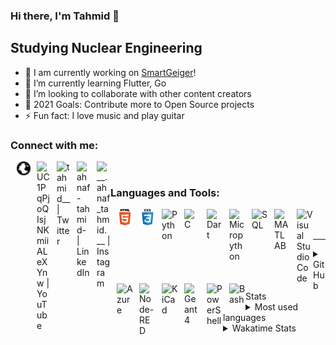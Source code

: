 ### Hi there, I'm Tahmid 👋

## Studying Nuclear Engineering 

- 🔭 I am currently working on [SmartGeiger][SmartGeiger]!
- 🌱 I’m currently learning Flutter, Go
- 👯 I’m looking to collaborate with other content creators
- 🥅 2021 Goals: Contribute more to Open Source projects
- ⚡ Fun fact: I love music and play guitar


### Connect with me:

[<img align="left" alt="ahnaf-tahmid.blogspot.com" width="22px" src="https://raw.githubusercontent.com/iconic/open-iconic/master/svg/globe.svg " style="padding-left: 10px" /> ][website]
[<img align="left" alt="UC1PqPjoQIsjNKmiiALeXYnw | YouTube" width="22px" src="https://cdn.jsdelivr.net/npm/simple-icons@v3/icons/youtube.svg" style="padding-left: 10px"/>][youtube]
[<img align="left" alt="tahmid__ | Twitter" width="22px" src="https://cdn.jsdelivr.net/npm/simple-icons@v3/icons/twitter.svg" style="padding-left: 10px"/>][twitter]
[<img align="left" alt="ahnaf-tahmid- | LinkedIn" width="22px" src="https://cdn.jsdelivr.net/npm/simple-icons@v3/icons/linkedin.svg" style="padding-left: 10px"/>][linkedin]
[<img align="left" alt="__.ahnaf_tahmid.__ | Instagram" width="22px" src="https://cdn.jsdelivr.net/npm/simple-icons@v3/icons/instagram.svg" style="padding-left: 10px"/>][instagram]

<br />

### Languages and Tools:

[<img align="left" alt="HTML5" width="26px" src="https://raw.githubusercontent.com/github/explore/80688e429a7d4ef2fca1e82350fe8e3517d3494d/topics/html/html.png" style="padding-left: 10px" /> ][HTML]
[<img align="left" alt="CSS3" width="26px" src="https://raw.githubusercontent.com/github/explore/80688e429a7d4ef2fca1e82350fe8e3517d3494d/topics/css/css.png" style="padding-left: 10px"/>][CSS]
[<img align="left" alt="Python" width="26px" src="https://i.ibb.co/TqFNKhW/python.png" style="padding-left: 10px"/>][Python]
[<img align="left" alt="C" width="26px" src="https://i.ibb.co/Y0KhCLH/c-programming-569564.png" style="padding-left: 10px"/>][C]
[<img align="left" alt="Dart" width="26px" src="https://i.ibb.co/r50Sftr/dart.png" style="padding-left: 10px"/>][Dart]
[<img align="left" alt="Micropython" width="26px" src="https://i.ibb.co/pQ4V2nX/Micropython-logo.png" style="padding-left: 10px"/>][Micropython]
[<img align="left" alt="SQL" width="26px" src="https://i.ibb.co/0ZkpFwz/sql.png" style="padding-left: 10px"/>][SQL]
[<img align="left" alt="MATLAB" width="26px" src="https://i.ibb.co/WpCSVHT/Matlab-Logo.png" style="padding-left: 10px"/>][MATLAB]
[<img align="left" alt="Visual Studio Code" width="26px" src="https://i.ibb.co/LxmRHwx/Visual-Studio-Code-1-35-icon-svg.png" style="padding-left: 10px"/>][vscode]
[<img align="left" alt="Azure" width="26px" src="https://i.ibb.co/2v3632y/azure.png" style="padding-left: 10px"/>][Azure]
[<img align="left" alt="Node-RED" width="26px" src="https://i.ibb.co/cDW8L6D/node-red-hexagon.png" style="padding-left: 10px"/>][Node-RED]
[<img align="left" alt="KiCad" width="26px" src="https://i.ibb.co/wy72NNy/logo-kicad.png" style="padding-left: 10px"/>][KiCad]
[<img align="left" alt="Geant4" width="26px" src="https://i.ibb.co/d0Ncms3/g4.png" style="padding-left: 10px"/>][Geant4]
[<img align="left" alt="PowerShell" width="26px" src="https://i.ibb.co/VB4qXn1/terminal-png.png" style="padding-left: 10px"/>][PowerShell]
[<img align="left" alt="Bash" width="26px" src="https://i.ibb.co/74LfZpf/bash.png" style="padding-left: 10px"/>][bash]


<br />
<br />

---


<details>
  <summary> GitHub Stats</summary>

![Tahmid's GitHub stats](https://github-readme-stats.vercel.app/api?username=ahnaf-tahmid-Chowdhury&count_private=true&theme=nord&show_icons=true)

</details>

<details>
  <summary> Most used languages</summary>

![Tahmid's most used languages](https://github-readme-stats.vercel.app/api/top-langs/?username=ahnaf-tahmid-chowdhury&theme=nord&layout=compact&hide=jupyter%20notebook)

</details>

<details>
  <summary> Wakatime Stats</summary>

![Tahmid's wakatime stats](https://github-readme-stats.vercel.app/api/wakatime?username=atc&theme=nord&layout=compact)

</details>

[website]: ahnaf-tahmid.blogspot.com
[SmartGeiger]: https://github.com/ahnaf-tahmid-chowdhury/SmartGeiger
[twitter]: https://twitter.com/tahmid__
[youtube]: https://youtube.com/UC1PqPjoQIsjNKmiiALeXYnw
[instagram]: https://instagram.com/__.ahnaf_tahmid.__
[linkedin]: https://linkedin.com/in/ahnaf-tahmid
[HTML]: https://en.wikipedia.org/wiki/HTML
[CSS]: https://en.wikipedia.org/wiki/CSS
[Python]: https://www.python.org/
[C]: https://en.wikipedia.org/wiki/C_(programming_language)
[SQL]: https://en.wikipedia.org/wiki/SQL
[Dart]: https://dart.dev/
[PowerShell]: https://docs.microsoft.com/en-us/powershell/
[bash]: https://www.gnu.org/software/bash/
[Micropython]: https://micropython.org/
[MATLAB]: https://www.mathworks.com/products/matlab.html
[Node-RED]: https://nodered.org/
[KiCad]: https://www.kicad.org/
[Azure]: https://azure.microsoft.com/en-us/
[vscode]: https://code.visualstudio.com/
[Geant4]: https://geant4.web.cern.ch/